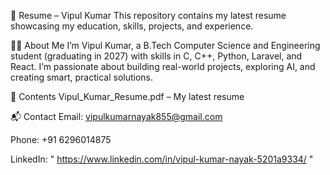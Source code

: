 📄 Resume – Vipul Kumar
This repository contains my latest resume showcasing my education, skills, projects, and experience.

👨‍💻 About Me
I’m Vipul Kumar, a B.Tech Computer Science and Engineering student (graduating in 2027) with skills in C, C++, Python, Laravel, and React. I’m passionate about building real-world projects, exploring AI, and creating smart, practical solutions.

📂 Contents
Vipul_Kumar_Resume.pdf – My latest resume

📬 Contact
Email: vipulkumarnayak855@gmail.com

Phone: +91 6296014875

LinkedIn: " https://www.linkedin.com/in/vipul-kumar-nayak-5201a9334/ "

